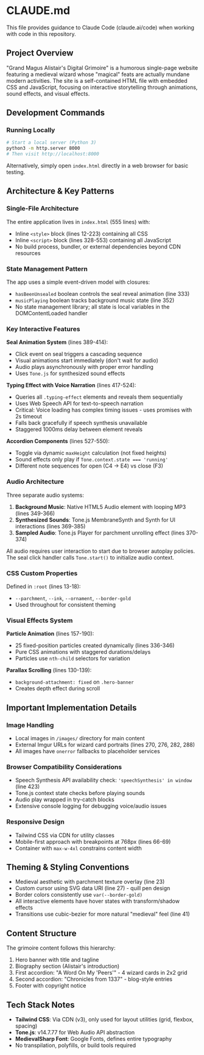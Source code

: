 # CLAUDE.md

This file provides guidance to Claude Code (claude.ai/code) when working with code in this repository.

## Project Overview

"Grand Magus Alistair's Digital Grimoire" is a humorous single-page website featuring a medieval wizard whose "magical" feats are actually mundane modern activities. The site is a self-contained HTML file with embedded CSS and JavaScript, focusing on interactive storytelling through animations, sound effects, and visual effects.

## Development Commands

### Running Locally
```bash
# Start a local server (Python 3)
python3 -m http.server 8000
# Then visit http://localhost:8000
```

Alternatively, simply open `index.html` directly in a web browser for basic testing.

## Architecture & Key Patterns

### Single-File Architecture
The entire application lives in `index.html` (555 lines) with:
- Inline `<style>` block (lines 12-223) containing all CSS
- Inline `<script>` block (lines 328-553) containing all JavaScript
- No build process, bundler, or external dependencies beyond CDN resources

### State Management Pattern
The app uses a simple event-driven model with closures:
- `hasBeenUnsealed` boolean controls the seal reveal animation (line 333)
- `musicPlaying` boolean tracks background music state (line 352)
- No state management library; all state is local variables in the DOMContentLoaded handler

### Key Interactive Features

**Seal Animation System** (lines 389-414):
- Click event on seal triggers a cascading sequence
- Visual animations start immediately (don't wait for audio)
- Audio plays asynchronously with proper error handling
- Uses `Tone.js` for synthesized sound effects

**Typing Effect with Voice Narration** (lines 417-524):
- Queries all `.typing-effect` elements and reveals them sequentially
- Uses Web Speech API for text-to-speech narration
- Critical: Voice loading has complex timing issues - uses promises with 2s timeout
- Falls back gracefully if speech synthesis unavailable
- Staggered 1000ms delay between element reveals

**Accordion Components** (lines 527-550):
- Toggle via dynamic `maxHeight` calculation (not fixed heights)
- Sound effects only play if `Tone.context.state === 'running'`
- Different note sequences for open (C4 → E4) vs close (F3)

### Audio Architecture
Three separate audio systems:
1. **Background Music**: Native HTML5 Audio element with looping MP3 (lines 349-366)
2. **Synthesized Sounds**: Tone.js MembraneSynth and Synth for UI interactions (lines 369-385)
3. **Sampled Audio**: Tone.js Player for parchment unrolling effect (lines 370-374)

All audio requires user interaction to start due to browser autoplay policies. The seal click handler calls `Tone.start()` to initialize audio context.

### CSS Custom Properties
Defined in `:root` (lines 13-18):
- `--parchment`, `--ink`, `--ornament`, `--border-gold`
- Used throughout for consistent theming

### Visual Effects System
**Particle Animation** (lines 157-190):
- 25 fixed-position particles created dynamically (lines 336-346)
- Pure CSS animations with staggered durations/delays
- Particles use `nth-child` selectors for variation

**Parallax Scrolling** (lines 130-139):
- `background-attachment: fixed` on `.hero-banner`
- Creates depth effect during scroll

## Important Implementation Details

### Image Handling
- Local images in `/images/` directory for main content
- External Imgur URLs for wizard card portraits (lines 270, 276, 282, 288)
- All images have `onerror` fallbacks to placeholder services

### Browser Compatibility Considerations
- Speech Synthesis API availability check: `'speechSynthesis' in window` (line 423)
- Tone.js context state checks before playing sounds
- Audio play wrapped in try-catch blocks
- Extensive console logging for debugging voice/audio issues

### Responsive Design
- Tailwind CSS via CDN for utility classes
- Mobile-first approach with breakpoints at 768px (lines 66-69)
- Container with `max-w-4xl` constrains content width

## Theming & Styling Conventions

- Medieval aesthetic with parchment texture overlay (line 23)
- Custom cursor using SVG data URI (line 27) - quill pen design
- Border colors consistently use `var(--border-gold)`
- All interactive elements have hover states with transform/shadow effects
- Transitions use cubic-bezier for more natural "medieval" feel (line 41)

## Content Structure

The grimoire content follows this hierarchy:
1. Hero banner with title and tagline
2. Biography section (Alistair's introduction)
3. First accordion: "A Word On My 'Peers'" - 4 wizard cards in 2x2 grid
4. Second accordion: "Chronicles from 1337" - blog-style entries
5. Footer with copyright notice

## Tech Stack Notes

- **Tailwind CSS**: Via CDN (v3), only used for layout utilities (grid, flexbox, spacing)
- **Tone.js**: v14.7.77 for Web Audio API abstraction
- **MedievalSharp Font**: Google Fonts, defines entire typography
- No transpilation, polyfills, or build tools required
